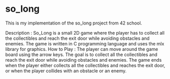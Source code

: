 # so_long
This is my implementation of the so_long project from 42 school.

Description : 
So_Long is a small 2D game where the player has to collect all the collectibles 
and reach the exit door while avoiding obstacles and enemies. 
The game is written in C programming language and uses the mlx library for graphics.
How to Play : 
The player can move around the game board using the arrow keys. 
The goal is to collect all the collectibles and reach the exit door while avoiding obstacles and enemies. 
The game ends when the player either collects all the collectibles and reaches the exit door, 
or when the player collides with an obstacle or an enemy.
